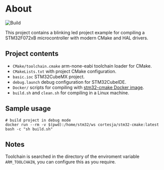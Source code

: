 # About

![Build](https://github.com/jorgeacortes/stm32f0-cmake-example/workflows/Build/badge.svg)

This project contains a blinking led project example for compiling a STM32F072xB microcontroller with modern CMake and HAL drivers.

## Project contents

* `CMake/toolchain.cmake` arm-none-eabi toolchain loader for CMake.
* `CMakeLists.txt` with project CMake configuration.
* `basic.ioc` STM32CubeMX project.
* `debug.launch` debug configuration for STM32CubeIDE.
* `Docker/` scripts for compiling with [stm32-cmake Docker image](https://hub.docker.com/r/cortesja/stm32-cmake).
* `build.sh` and `clean.sh` for compiling in a Linux machine.

## Sample usage

```
# build project in debug mode
docker run --rm -v $(pwd):/home/stm32/ws cortesja/stm32-cmake:latest bash -c "sh build.sh"
```

## Notes

Toolchain is searched in the directory of the enviroment variable `ARM_TOOLCHAIN`, you can configure this as you require.
